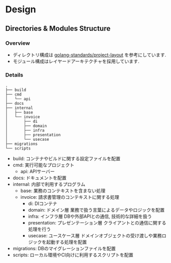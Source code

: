 # Design

## Directories & Modules Structure

### Overview

- ディレクトリ構成は [golang-standards/project-layout](https://github.com/golang-standards/project-layout) を参考にしています.
- モジュール構成はレイヤードアーキテクチャを採用しています.

### Details

```plaintext
.
├── build
├── cmd                
│   └── api
├── docs
├── internal
│   ├── base
│   └── invoice
│       ├── di
│       ├── domain
│       ├── infra
│       ├── presentation
│       └── usecase
├── migrations
└── scripts
```

- build: コンテナやビルドに関する設定ファイルを配置
- cmd: 実行可能なプロジェクト
  - api: APIサーバー
- docs: ドキュメントを配置
- internal: 内部で利用するプログラム
  - base: 業務のコンテキストを含まない処理
  - invoice: 請求書管理のコンテキストに関する処理
    - di: DIコンテナ
    - domain: ドメイン層 業務で扱う言葉によるデータやロジックを配置
    - infra: インフラ層 DBや外部APIとの通信, 技術的な詳細を扱う
    - presentation: プレゼンテーション層 クライアントとの通信に関する処理を行う
    - usecase: ユースケース層 ドメインオブジェクトの受け渡しや業務ロジックを起動する処理を配置
- migrations: DBのマイグレーションファイルを配置
- scripts: ローカル環境やCI向けに利用するスクリプトを配置

